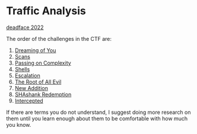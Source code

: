# Traffic Analysis

[deadface 2022](..)

The order of the challenges in the CTF are:

1. [Dreaming of You](Dreaming%20of%20You/Dreaming%20of%20You.html)
2. [Scans](Scans/Scans.html)
3. [Passing on Complexity](Passing%20on%20Complexity/Passing%20on%20Complexity.html)
4. [Shells](Shells/Shells.html)
5. [Escalation](Escalation/Escalation.html)
6. [The Root of All Evil](The%20Root%20of%20All%20Evil/The%20Root%20of%20All%20Evil.html)
7. [New Addition](New%20Addition/New%20Addition.html)
8. [SHAshank Redemption](SHAshank%20Redemption/SHAshank%20Redemption.html)
9. [Intercepted](Intercepted/Intercepted.html)

If there are terms you do not understand, I suggest doing more research on them until you learn enough about them to be comfortable with how much you know.
